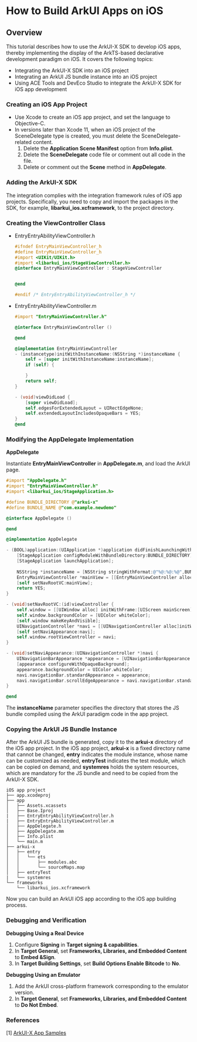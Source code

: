 # How to Build ArkUI Apps on iOS

## Overview

This tutorial describes how to use the ArkUI-X SDK to develop iOS apps, thereby implementing the display of the ArkTS-based declarative development paradigm on iOS. It covers the following topics:

* Integrating the ArkUI-X SDK into an iOS project
* Integrating an ArkUI JS bundle instance into an iOS project
* Using ACE Tools and DevEco Studio to integrate the ArkUI-X SDK for iOS app development

### Creating an iOS App Project

* Use Xcode to create an iOS app project, and set the language to Objective-C.
* In versions later than Xcode 11, when an iOS project of the SceneDelegate type is created, you must delete the SceneDelegate-related content.
    1. Delete the **Application Scene Manifest** option from **Info.plist**.
    2. Delete the **SceneDelegate** code file or comment out all code in the file.
    3. Delete or comment out the **Scene** method in **AppDelegate**.

### Adding the ArkUI-X SDK
The integration complies with the integration framework rules of iOS app projects. Specifically, you need to copy and import the packages in the SDK, for example, **libarkui_ios.xcframework**, to the project directory.

### Creating the ViewController Class

* EntryEntryAbilityViewController.h
    ``` objective-c
    #ifndef EntryMainViewController_h
    #define EntryMainViewController_h
    #import <UIKit/UIKit.h>
    #import <libarkui_ios/StageViewController.h>
    @interface EntryMainViewController : StageViewController


    @end

    #endif /* EntryEntryAbilityViewController_h */
    ```
* EntryEntryAbilityViewController.m
    ``` objective-c
    #import "EntryMainViewController.h"

    @interface EntryMainViewController ()

    @end

    @implementation EntryMainViewController
    - (instancetype)initWithInstanceName:(NSString *)instanceName {
        self = [super initWithInstanceName:instanceName];
        if (self) {

        }
        return self;
    }

    - (void)viewDidLoad {
        [super viewDidLoad];
        self.edgesForExtendedLayout = UIRectEdgeNone;
        self.extendedLayoutIncludesOpaqueBars = YES;
    }
    @end

    ```
### Modifying the AppDelegate Implementation

**AppDelegate**

Instantiate **EntryMainViewController** in **AppDelegate.m**, and load the ArkUI page.

```objective-c
#import "AppDelegate.h"
#import "EntryMainViewController.h"
#import <libarkui_ios/StageApplication.h>

#define BUNDLE_DIRECTORY @"arkui-x"
#define BUNDLE_NAME @"com.example.newdemo"

@interface AppDelegate ()

@end

@implementation AppDelegate

- (BOOL)application:(UIApplication *)application didFinishLaunchingWithOptions:(NSDictionary *)launchOptions {
    [StageApplication configModuleWithBundleDirectory:BUNDLE_DIRECTORY];
    [StageApplication launchApplication];
    
    NSString *instanceName = [NSString stringWithFormat:@"%@:%@:%@",BUNDLE_NAME, @"entry", @"MainAbility"];
    EntryMainViewController *mainView = [[EntryMainViewController alloc] initWithInstanceName:instanceName];
    [self setNavRootVC:mainView];
    return YES;
}

- (void)setNavRootVC:(id)viewController {
    self.window = [[UIWindow alloc] initWithFrame:[UIScreen mainScreen].bounds];
    self.window.backgroundColor = [UIColor whiteColor];
    [self.window makeKeyAndVisible];
    UINavigationController *navi = [[UINavigationController alloc]initWithRootViewController:viewController];
    [self setNaviAppearance:navi];
    self.window.rootViewController = navi;
}

- (void)setNaviAppearance:(UINavigationController *)navi {
    UINavigationBarAppearance *appearance = [UINavigationBarAppearance new];
    [appearance configureWithOpaqueBackground];
    appearance.backgroundColor = UIColor.whiteColor;
    navi.navigationBar.standardAppearance = appearance;
    navi.navigationBar.scrollEdgeAppearance = navi.navigationBar.standardAppearance;
}

@end

```

The **instanceName** parameter specifies the directory that stores the JS bundle compiled using the ArkUI paradigm code in the app project.

### Copying the ArkUI JS Bundle Instance

After the ArkUI JS bundle is generated, copy it to the **arkui-x** directory of the iOS app project. In the iOS app project, **arkui-x** is a fixed directory name that cannot be changed, **entry** indicates the module instance, whose name can be customized as needed, **entryTest** indicates the test module, which can be copied on demand, and **systemres** holds the system resources, which are mandatory for the JS bundle and need to be copied from the ArkUI-X SDK.

```
iOS app project
├── app.xcodeproj
├── app
│   ├── Assets.xcassets
│   ├── Base.Iproj
|   ├── EntryEntryAbilityViewController.h
|   ├── EntryEntryAbilityViewController.m
│   ├── AppDelegate.h
│   ├── AppDelegate.mm
│   ├── Info.plist
│   └── main.m
├── arkui-x
│   ├── entry
│   │   └── ets
│   │       ├── modules.abc
│   │       └── sourceMaps.map
│   ├── entryTest
|   └── systemres
└── frameworks
    └── libarkui_ios.xcframework
```
Now you can build an ArkUI iOS app according to the iOS app building process.

###  Debugging and Verification

**Debugging Using a Real Device**

1. Configure **Signing** in **Target signing & capabilities**.
2. In **Target General**, set **Frameworks, Libraries, and Embedded Content** to **Embed &Sign**.
3. In **Target Building Settings**, set **Build Options Enable Bitcode** to **No**.

**Debugging Using an Emulator**

1. Add the ArkUI cross-platform framework corresponding to the emulator version.
2. In **Target General**, set **Frameworks, Libraries, and Embedded Content** to **Do Not Embed**.


### References

[1] [ArkUI-X App Samples](https://gitcode.com/arkui-x/samples)
